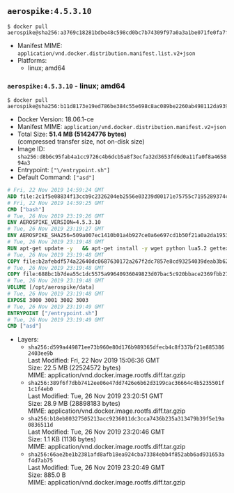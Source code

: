 ## `aerospike:4.5.3.10`

```console
$ docker pull aerospike@sha256:a3769c18281bdbe48c598cd0bc7b74309f97a0a3a1be071fe0fa7f10d4b2996b
```

-	Manifest MIME: `application/vnd.docker.distribution.manifest.list.v2+json`
-	Platforms:
	-	linux; amd64

### `aerospike:4.5.3.10` - linux; amd64

```console
$ docker pull aerospike@sha256:b11d8173e19ed786be384c55e698c8ac089be2260ab498112da939f81eb2ca56
```

-	Docker Version: 18.06.1-ce
-	Manifest MIME: `application/vnd.docker.distribution.manifest.v2+json`
-	Total Size: **51.4 MB (51424776 bytes)**  
	(compressed transfer size, not on-disk size)
-	Image ID: `sha256:d8b6c95fab4a1cc9726c4b6dcb5a8f3ecfa32d3653fd6d0a11fa0f8a465894a3`
-	Entrypoint: `["\/entrypoint.sh"]`
-	Default Command: `["asd"]`

```dockerfile
# Fri, 22 Nov 2019 14:59:24 GMT
ADD file:2c1f5e08834f13ccb9c2326204eb2556e03239d00171e75755c7195289374c61 in / 
# Fri, 22 Nov 2019 14:59:25 GMT
CMD ["bash"]
# Tue, 26 Nov 2019 23:19:26 GMT
ENV AEROSPIKE_VERSION=4.5.3.10
# Tue, 26 Nov 2019 23:19:27 GMT
ENV AEROSPIKE_SHA256=509a007ec1410b01a4b927ce0a6e697cd1b50f21a0a2da1953624a5b2ebd9541
# Tue, 26 Nov 2019 23:19:48 GMT
RUN apt-get update -y   && apt-get install -y wget python lua5.2 gettext-base   && wget "https://www.aerospike.com/artifacts/aerospike-server-community/${AEROSPIKE_VERSION}/aerospike-server-community-${AEROSPIKE_VERSION}-debian9.tgz" -O aerospike-server.tgz   && echo "$AEROSPIKE_SHA256 *aerospike-server.tgz" | sha256sum -c -   && mkdir aerospike   && tar xzf aerospike-server.tgz --strip-components=1 -C aerospike   && dpkg -i aerospike/aerospike-server-*.deb   && dpkg -i aerospike/aerospike-tools-*.deb   && mkdir -p /var/log/aerospike/   && mkdir -p /var/run/aerospike/   && rm -rf aerospike-server.tgz aerospike /var/lib/apt/lists/*   && rm -rf /opt/aerospike/lib/java   && dpkg -r wget ca-certificates openssl xz-utils  && dpkg --purge wget ca-certificates openssl xz-utils  && apt-get purge -y   && apt autoremove -y
# Tue, 26 Nov 2019 23:19:48 GMT
COPY file:b2afebdf574a22640dc0687630172a267f2dc7857e8cd93254039deab3b62213 in /etc/aerospike/aerospike.template.conf 
# Tue, 26 Nov 2019 23:19:48 GMT
COPY file:688bc1b7dea55c1dc5575a99640936049823d07bac5c920bbace2369fbb27428 in /entrypoint.sh 
# Tue, 26 Nov 2019 23:19:48 GMT
VOLUME [/opt/aerospike/data]
# Tue, 26 Nov 2019 23:19:48 GMT
EXPOSE 3000 3001 3002 3003
# Tue, 26 Nov 2019 23:19:49 GMT
ENTRYPOINT ["/entrypoint.sh"]
# Tue, 26 Nov 2019 23:19:49 GMT
CMD ["asd"]
```

-	Layers:
	-	`sha256:d599a449871ee73b960e80d176b989365dfecb4c8f337bf21e8853862403ee9b`  
		Last Modified: Fri, 22 Nov 2019 15:06:36 GMT  
		Size: 22.5 MB (22524572 bytes)  
		MIME: application/vnd.docker.image.rootfs.diff.tar.gzip
	-	`sha256:389f6f7dbb7412ee06e47dd7426e6b62d3199cac36664c4b5235501f1c1f4eb0`  
		Last Modified: Tue, 26 Nov 2019 23:20:51 GMT  
		Size: 28.9 MB (28898183 bytes)  
		MIME: application/vnd.docker.image.rootfs.diff.tar.gzip
	-	`sha256:b18eb80327505213acc9236011dc3cca7436b235a313479b39f5e19a0836511d`  
		Last Modified: Tue, 26 Nov 2019 23:20:46 GMT  
		Size: 1.1 KB (1136 bytes)  
		MIME: application/vnd.docker.image.rootfs.diff.tar.gzip
	-	`sha256:66ae2be1b2381afd8afb18ea924cba73384ebb4f852abb6ad931653af4d7ab75`  
		Last Modified: Tue, 26 Nov 2019 23:20:49 GMT  
		Size: 885.0 B  
		MIME: application/vnd.docker.image.rootfs.diff.tar.gzip
